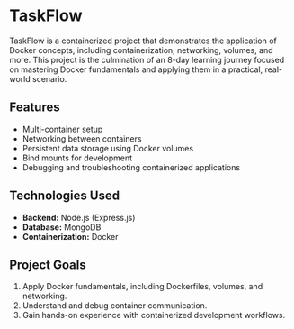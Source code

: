 # TaskFlow

TaskFlow is a containerized project that demonstrates the application of Docker concepts, including containerization, networking, volumes, and more. This project is the culmination of an 8-day learning journey focused on mastering Docker fundamentals and applying them in a practical, real-world scenario.

## Features

- Multi-container setup
- Networking between containers
- Persistent data storage using Docker volumes
- Bind mounts for development
- Debugging and troubleshooting containerized applications

## Technologies Used

- **Backend:** Node.js (Express.js)
- **Database:** MongoDB
- **Containerization:** Docker

## Project Goals

1. Apply Docker fundamentals, including Dockerfiles, volumes, and networking.
2. Understand and debug container communication.
3. Gain hands-on experience with containerized development workflows.
